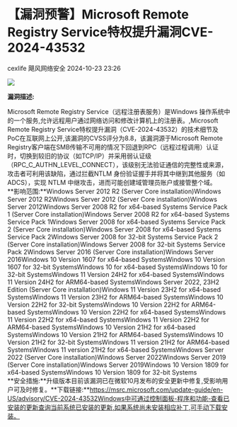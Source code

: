 #  【漏洞预警】Microsoft Remote Registry Service特权提升漏洞CVE-2024-43532   
cexlife  飓风网络安全   2024-10-23 23:26  
  
![](https://mmbiz.qpic.cn/mmbiz_png/ibhQpAia4xu03L9qo3JzB3YibFNpRlaev8g52G40IUS4FLzG50m9ViaKnQYAyKhdOPrYS8MBD4nQGMhaDNCH8An4iaA/640?wx_fmt=png&from=appmsg "")  
  
**漏洞描述:**  
  
Microsoft Remote Registry Service（远程注册表服务）是Windows 操作系统中的一个服务,允许远程用户通过网络访问和修改计算机上的注册表。,Microsoft Remote Registry Service特权提升漏洞（CVE-2024-43532）的技术细节及PoC在互联网上公开,该漏洞的CVSS评分为8.8，该漏洞源于Microsoft Remote Registry客户端在SMB传输不可用的情况下回退到RPC（远程过程调用）认证时，切换到较旧的协议（如TCP/IP）并采用弱认证级（RPC_C_AUTHN_LEVEL_CONNECT），该级别无法验证通信的完整性或来源，攻击者可利用该缺陷，通过拦截NTLM 身份验证握手并将其中继到其他服务（如ADCS），实现 NTLM 中继攻击，进而可能创建域管理员账户或接管整个域。  
**影响范围:**Windows Server 2012 R2 (Server Core installation)Windows Server 2012 R2Windows Server 2012 (Server Core installation)Windows Server 2012Windows Server 2008 R2 for x64-based Systems Service Pack 1 (Server Core installation)Windows Server 2008 R2 for x64-based Systems Service Pack 1Windows Server 2008 for x64-based Systems Service Pack 2 (Server Core installation)Windows Server 2008 for x64-based Systems Service Pack 2Windows Server 2008 for 32-bit Systems Service Pack 2 (Server Core installation)Windows Server 2008 for 32-bit Systems Service Pack 2Windows Server 2016 (Server Core installation)Windows Server 2016Windows 10 Version 1607 for x64-based SystemsWindows 10 Version 1607 for 32-bit SystemsWindows 10 for x64-based SystemsWindows 10 for 32-bit SystemsWindows 11 Version 24H2 for x64-based SystemsWindows 11 Version 24H2 for ARM64-based SystemsWindows Server 2022, 23H2 Edition (Server Core installation)Windows 11 Version 23H2 for x64-based SystemsWindows 11 Version 23H2 for ARM64-based SystemsWindows 10 Version 22H2 for 32-bit SystemsWindows 10 Version 22H2 for ARM64-based SystemsWindows 10 Version 22H2 for x64-based SystemsWindows 11 Version 22H2 for x64-based SystemsWindows 11 Version 22H2 for ARM64-based SystemsWindows 10 Version 21H2 for x64-based SystemsWindows 10 Version 21H2 for ARM64-based SystemsWindows 10 Version 21H2 for 32-bit SystemsWindows 11 version 21H2 for ARM64-based SystemsWindows 11 version 21H2 for x64-based SystemsWindows Server 2022 (Server Core installation)Windows Server 2022Windows Server 2019 (Server Core installation)Windows Server 2019Windows 10 Version 1809 for x64-based SystemsWindows 10 Version 1809 for 32-bit Systems  
**安全措施:**升级版本目前该漏洞已在微软10月发布的安全更新中修复,受影响用户可及时修复。**下载链接:**https://msrc.microsoft.com/update-guide/en-US/advisory/CVE-2024-43532Windows中可通过控制面板-程序和功能-查看已安装的更新查询当前系统已安装的更新,如果系统尚未安装相应补丁,可手动下载安装。  

